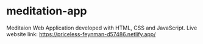 # meditation-app
Meditaion Web Application developed with HTML, CSS and JavaScript.
Live website link:  https://priceless-feynman-d57486.netlify.app/
